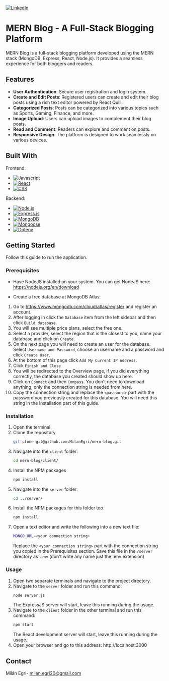 [![LinkedIn][linkedin-shield-milan]][linkedin-url-milan]
# MERN Blog - A Full-Stack Blogging Platform

MERN Blog is a full-stack blogging platform developed using the MERN stack (MongoDB, Express, React, Node.js). It provides a seamless experience for both bloggers and readers.
## Features

- **User Authentication**: Secure user registration and login system.
- **Create and Edit Posts**: Registered users can create and edit their blog posts using a rich text editor powered by React Quill.
- **Categorized Posts**: Posts can be categorized into various topics such as Sports, Gaming, Finance, and more.
- **Image Upload**: Users can upload images to complement their blog posts.
- **Read and Comment**: Readers can explore and comment on posts.
- **Responsive Design**: The platform is designed to work seamlessly on various devices.

## Built With

<p>Frontend:</p>

-   [![Javascript][Javascript]][Javascript-url]
-   [![React][React.js]][React-url]
-   [![CSS][CSS]][CSS]
  
<p>Backend:</p>

-   [![Node.js][NodeJS]][NodeJS-url]
-   [![Express.js][Express.js]][Express.js-url]
-   [![MongoDB][MongoDB]][MongoDB-url]
-   [![Mongoose][Mongoose]][Mongoose-url]
-   [![Dotenv][Dotenv]][Dotenv-url]

<!-- GETTING STARTED -->
## Getting Started

Follow this guide to run the application.

### Prerequisites

- Have NodeJS installed on your system. You can get NodeJS here: https://nodejs.org/en/download

- Create a free database at MongoDB Atlas:
1. Go to https://www.mongodb.com/cloud/atlas/register and register an account.
2. After logging in click the `Database` item from the left sidebar and then click `Build database`.
3. You will see multiple price plans, select the free one.
4. Select a provider, select the region that is the closest to you, name your database and click on `Create`.
5. On the next page you will need to create an user for the database. Select `Username and Password`, choose an username and a password and click `Create User`.
6. At the bottom of this page click `Add My Current IP Address`.
7. Click `Finish and Close`
8. You will be redirected to the Overview page, if you did everything correctly, the database you created should show up here.
9. Click on `Connect` and then `Compass`. You don't need to download anything, only the connection string is needed from here.
10. Copy the connection string and replace the `<password>` part with the password you previously created for this database. You will need this string in the Installation part of this guide.

### Installation

1. Open the terminal.
2. Clone the repository.
    ```sh
    git clone git@github.com:MilanEgri/mern-blog.git
    ```
3. Navigate into the `client` folder:
   ```sh
   cd mern-blog/client/
   ```
4. Install the NPM packages
    ```sh
    npm install
    ```
5. Navigate into the `server` folder:
   ```sh
   cd ../server/
   ```
6. Install the NPM packages for this folder too
    ```sh
    npm install
    ```
7. Open a text editor and write the following into a new text file:
   ```sh
   MONGO_URL=<your connection string>
   ```
   Replace the `<your connection string>` part with the connection string you copied in the Prerequisites section.
   Save this file in the `/server` directory as `.env` (don't write any name just the .env extension)
    
### Usage

1. Open two separate terminals and navigate to the project directory.
2. Navigate to the `server` folder and run this command:
   ```sh
   node server.js
   ```
   The ExpressJS server will start, leave this running during the usage.
3. Navigate to the `client` folder in the other terminal and run this command:
   ```sh
   npm start
   ```
   The React development server will start, leave this running during the usage.
4. Open your browser and go to this address: http://localhost:3000

## Contact

Milán Egri- milan.egri20@gmail.com

<!-- MARKDOWN LINKS & IMAGES -->

[linkedin-shield-milan]: https://img.shields.io/badge/-LinkedIn-black.svg?style=for-the-badge&logo=linkedin&colorB=555
[linkedin-url-milan]: https://www.linkedin.com/in/milanegri/

[Javascript]: https://img.shields.io/badge/javascript-F7DF1E?style=for-the-badge&logo=JavaScript&logoColor=black
[Javascript-url]: https://www.javascript.com
[CSS]: https://img.shields.io/badge/css-2c4bdc?style=for-the-badge&logo=CSS3&logoColor=white
[React.js]: https://img.shields.io/badge/React-20232A?style=for-the-badge&logo=react&logoColor=61DAFB
[React-url]: https://reactjs.org/
[NodeJS]: https://img.shields.io/badge/node.js-6DA55F?style=for-the-badge&logo=node.js&logoColor=white
[NodeJS-url]: https://nodejs.org/en
[Express.js]: https://img.shields.io/badge/express.js-%23404d59.svg?style=for-the-badge&logo=express&logoColor=%2361DAFB
[Express.js-url]: https://expressjs.com/
[MongoDB]: https://img.shields.io/badge/MongoDB-90EE90.svg?style=for-the-badge&logo=MongoDB&logoColor=black
[MongoDB-url]: https://www.mongodb.com
[Mongoose]: https://img.shields.io/badge/Mongoose-8B0000.svg?style=for-the-badge&logo=Mongoose&logoColor=FFFFFF
[Mongoose-url]: https://mongoosejs.com
[Dotenv]: https://img.shields.io/badge/Dotenv-F7DF1E.svg?style=for-the-badge&logo=.ENV&logoColor=black
[Dotenv-url]: https://www.npmjs.com/package/dotenv
